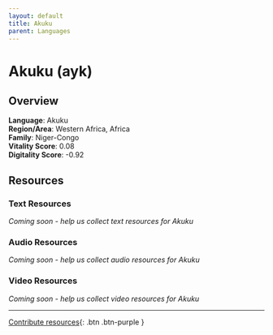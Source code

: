 ```yaml
---
layout: default
title: Akuku
parent: Languages
---
```


# Akuku (ayk)

## Overview

**Language**: Akuku  
**Region/Area**: Western Africa, Africa  
**Family**: Niger-Congo  
**Vitality Score**: 0.08  
**Digitality Score**: -0.92  

## Resources

### Text Resources
*Coming soon - help us collect text resources for Akuku*

### Audio Resources
*Coming soon - help us collect audio resources for Akuku*

### Video Resources
*Coming soon - help us collect video resources for Akuku*

---

[Contribute resources](https://fairtrain.github.io/){: .btn .btn-purple }
